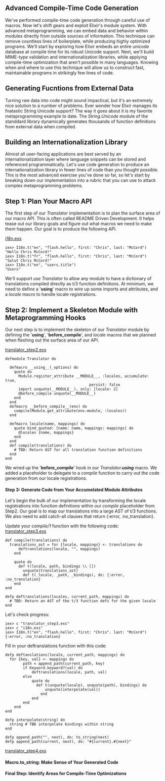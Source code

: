 Advanced Compile-Time Code Generation
----
We've performed compile-time code generation through careful use of macros. Now let's shift gears and exploit Elixir's module system.
With advanced metaprogramming, we can embed data and behavior within modules directly from outside sources of information. This technique can remove countless lines of boilerplate, while producing highly optimized programs.
We'll start by exploring how Elixir embeds an entire unicode database at compile time for its robust Unicode support. Next, we'll build MIME-type validation and internationalization libraries, while applying compile-time optimization that aren't possible in many languages.
Knowing when and where to use this technique will allow us to construct fast, maintainable programs in strikingly few lines of code.

Generating Fucntions from External Data
---
Turning raw data into code might sound impactical, but it's an extremely nice solution to a number of problems. Ever wonder how Elixir manages its fnatastic String Unicode support? The way it goes about it is my favorite metaprogramming example to date. The _String.Unicode_ module of the standdard library dynamically generates thousands of function definitions from external data when compiled.




Building an Internationalization Library
----
Almost all user-facing applications are best served by an internationalization layer where language snippets can be stored and referenced programmatically.
Let's use code generation to produce an internationalization library in fewer lines of code than you thought possible. This is the most advanced exercise you've done so far, so let's start by breaking down our implementation into a rubric that you can use to attack complex metaprogramming problems.

Step 1: Plan Your Macro API
----
The first step of our _Translator_ implementation is to plan the surface area of our macro API. This is often called README Driven Development. It helps tease out our library goals and figure out what macros we need to make them happen. Our goal is to produce the following API.

[i18n.exs](i18n.exs)

```
iex> I18n.t("en", "flash.hello", first: "Chris", last: "McCord")
"Hello Chris McCord!"
iex> I18n.t("fr", "flash.hello", first: "Chris", last: "McCord")
"Salut Chris McCord!"
iex> I18n.t("en", "users.title")
"Users"
```
We'll support _use Translator_ to allow any module to have a dictionary of translations compiled directly as t/3 function definitions. At minimum, we need to define a '__using__' macro to wire up some imports and attributes, and a _locale_ macro to handle locale registrations. 

Step 2: Implement a Skeleton Module with Metaprogramming Hooks
----
Our next step is to implement the skeleton of our _Translator_ module by defining the '__using__', '__before_compile__', and _locale_ macros that we planned when fleshing out the surface area of our API.

[translator_step2.exs](translator_step2.exs)
```
defmodule Translator do 

  defmacro __using__(_options) do 
    quote do 
      Module.register_attribute __MODULE__, :locales, accumulate: true,
                                      persist: false
      import unquote(__MODULE__), only: [locale: 2]
      @before_compile unquote(__MODULE__)
    end
  end
  defmacro __before_compile__(env) do 
    compile(Module.get_attribute(env.module, :locales))
  end

  defmacro locale(name, mappings) do 
    quote bind_quoted: [name: name, mappings: mappings] do 
      @locales {name, mappings}
    end
  end
  def compile(translations) do 
    # TBD: Return AST for all translation function definitions
  end
end
```

We wired up the '__before_compile__' hook in our *Translator.__using__* macro. We added a placeholder to delegate to a *compile* function to carry out the code generation from our locale registrations.

#### Step 3: Generate Code from Your Accumelated Module Attributes
Let's begin the bulk of our implementation by transforming the locale registrations into function definitions within our _compile_ placeholder from Step2. Our goal is to map our translations into a large AST of t/3 functions.
We also need to add catch-all clauses that return {:error, :no_translation}.

Update your *compile/1* function with the following code:
[translator_step3.exs](translator_step3.exs)
```
def compile(translations) do 
  translations_ast = for {locale, mappings} <- translations do 
	  deftranslations(locale, "", mappings)
	end

	quote do 
	  def t(locale, path, bindings \\ [])
		unquote(translations_ast)
		def t(_locale, _path, _bindings), do: {:error, :no_translation}
	end
end

defp deftranslations(locales, current_path, mappings) do 
  # TBD: Return an AST of the t/3 function defs for the given locale
end
```
Let's check progress:
```
iex> c "translator_step3.exs"
iex> c "i18n.exs"
iex> I18n.t("en", "flash.hello", first: "Chris". last: "McCord")
{:error, :no_translation}
```

Fill in your deftranslations function with this code:
```
defp deftanslations(locale, current_path, mappings) do
  for {key, val} <- mappings do 
		path = append_path(current_path, key)
		if Keyword.keyword?(val) do 
			deftranslations(locale, path, val)
		else
			quote do 
			  def t(unquote(locale), unquote(path), bindings) do 
				  unquote(interpolate(val))
				end
			end
		end
	end
end

defp interpolate(string) do 
  string # TBD interpolate bindings within string
end

defp append_path("", next), do: to_string(next)
defp append_path(current, next), do: "#{current}.#{next}"
```
[translator_step4.exs](translator_step4.exs)

#### Macro.to_string: Make Sense of Your Generated Code

#### Final Step: Identify Areas for Compile-Time Optimizations

